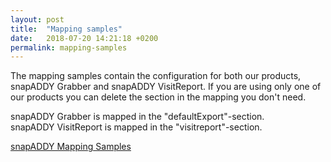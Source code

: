 ```yaml
---
layout: post
title:  "Mapping samples"
date:   2018-07-20 14:21:18 +0200
permalink: mapping-samples
---
```

The mapping samples contain the configuration for both our products, snapADDY Grabber and snapADDY VisitReport.
If you are using only one of our products you can delete the section in the mapping you don't need.

snapADDY Grabber is mapped in the "defaultExport"-section.  
snapADDY VisitReport is mapped in the "visitreport"-section.

[snapADDY Mapping Samples](https://github.com/snapADDY/snapaddy-mapping-samples/tree/master)
